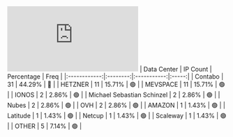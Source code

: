 ![Diagramm](https://github.com/111STAVR111/props/blob/main/Story/Decentralization/1/README.md)
| Data Center | IP Count | Percentage | Freq |
|:------------:|:--------:|:-----------:|:-----:|
| Contabo | 31 | 44.29% | 🔴 |
| HETZNER | 11 | 15.71% | 🟢 |
| MEVSPACE | 11 | 15.71% | 🟢 |
| IONOS | 2 | 2.86% | 🟢 |
| Michael Sebastian Schinzel | 2 | 2.86% | 🟢 |
| Nubes | 2 | 2.86% | 🟢 |
| OVH | 2 | 2.86% | 🟢 |
| AMAZON | 1 | 1.43% | 🟢 |
| Latitude | 1 | 1.43% | 🟢 |
| Netcup | 1 | 1.43% | 🟢 |
| Scaleway | 1 | 1.43% | 🟢 |
| OTHER | 5 | 7.14% | 🟢 |